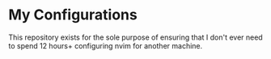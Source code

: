 # My Configurations
This repository exists for the sole purpose of ensuring that I don't ever need
to spend 12 hours+ configuring nvim for another machine.

